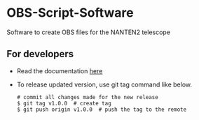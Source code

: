 # OBS-Script-Software

Software to create OBS files for the NANTEN2 telescope

## For developers

- Read the documentation [here](https://obs-script-software.readthedocs.io/en/latest/)

- To release updated version, use git tag command like below.

    ```shell
    # commit all changes made for the new release
    $ git tag v1.0.0  # create tag
    $ git push origin v1.0.0  # push the tag to the remote
    ```
